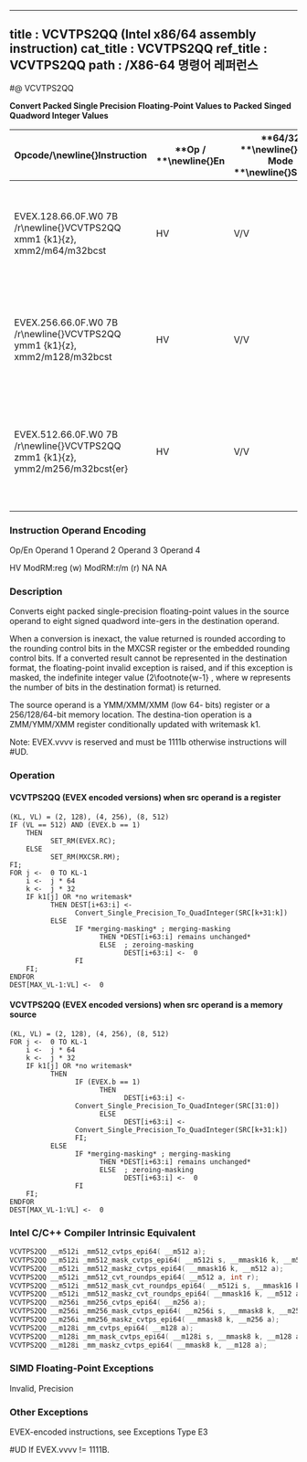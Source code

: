 ----------------------------
title : VCVTPS2QQ (Intel x86/64 assembly instruction)
cat_title : VCVTPS2QQ
ref_title : VCVTPS2QQ
path : /X86-64 명령어 레퍼런스
----------------------------
#@ VCVTPS2QQ

**Convert Packed Single Precision Floating-Point Values to Packed Singed Quadword Integer Values**

|**Opcode/**\newline{}**Instruction**|**Op / **\newline{}**En**|**64/32 **\newline{}**bit Mode **\newline{}**Support**|**CPUID **\newline{}**Feature **\newline{}**Flag**|**Description**|
|------------------------------------|-------------------------|------------------------------------------------------|--------------------------------------------------|---------------|
|EVEX.128.66.0F.W0 7B /r\newline{}VCVTPS2QQ xmm1 {k1}{z}, xmm2/m64/m32bcst|HV|V/V|AVX512VL\newline{}AVX512DQ|Convert two packed single precision floating-point values from xmm2/m64/m32bcst to two packed signed quadword values in xmm1 subject to writemask k1.|
|EVEX.256.66.0F.W0 7B /r\newline{}VCVTPS2QQ ymm1 {k1}{z}, xmm2/m128/m32bcst|HV|V/V|AVX512VL\newline{}AVX512DQ|Convert four packed single precision floating-point values from xmm2/m128/m32bcst to four packed signed quadword values in ymm1 subject to writemask k1.|
|EVEX.512.66.0F.W0 7B /r\newline{}VCVTPS2QQ zmm1 {k1}{z}, ymm2/m256/m32bcst{er}|HV|V/V|AVX512DQ|Convert eight packed single precision floating-point values from ymm2/m256/m32bcst to eight packed signed quadword values in zmm1 subject to writemask k1.|
###                                                   Instruction Operand Encoding


Op/En Operand 1 Operand 2 Operand 3 Operand 4

 HV ModRM:reg (w) ModRM:r/m (r) NA NA

### Description


Converts eight packed single-precision floating-point values in the source operand to eight signed quadword inte-gers in the destination operand.

When a conversion is inexact, the value returned is rounded according to the rounding control bits in the MXCSR register or the embedded rounding control bits. If a converted result cannot be represented in the destination format, the floating-point invalid exception is raised, and if this exception is masked, the indefinite integer value (2\footnote{w-1} , where w represents the number of bits in the destination format) is returned.

The source operand is a YMM/XMM/XMM (low 64- bits) register or a 256/128/64-bit memory location. The destina-tion operation is a ZMM/YMM/XMM register conditionally updated with writemask k1. 

Note: EVEX.vvvv is reserved and must be 1111b otherwise instructions will #UD.


### Operation
#### VCVTPS2QQ (EVEX encoded versions) when src operand is a register
```info-verb
(KL, VL) = (2, 128), (4, 256), (8, 512)
IF (VL == 512) AND (EVEX.b == 1) 
    THEN
          SET_RM(EVEX.RC);
    ELSE 
          SET_RM(MXCSR.RM);
FI;
FOR j <-  0 TO KL-1
    i <-  j * 64
    k <-  j * 32
    IF k1[j] OR *no writemask*
          THEN DEST[i+63:i] <-
                Convert_Single_Precision_To_QuadInteger(SRC[k+31:k])
          ELSE 
                IF *merging-masking* ; merging-masking
                      THEN *DEST[i+63:i] remains unchanged*
                      ELSE  ; zeroing-masking
                            DEST[i+63:i] <-  0
                FI
    FI;
ENDFOR
DEST[MAX_VL-1:VL] <-  0
```
#### VCVTPS2QQ (EVEX encoded versions) when src operand is a memory source
```info-verb
(KL, VL) = (2, 128), (4, 256), (8, 512)
FOR j <-  0 TO KL-1
    i <-  j * 64
    k <-  j * 32
    IF k1[j] OR *no writemask*
          THEN 
                IF (EVEX.b == 1) 
                      THEN
                            DEST[i+63:i] <-
                Convert_Single_Precision_To_QuadInteger(SRC[31:0])
                      ELSE 
                            DEST[i+63:i] <-
                Convert_Single_Precision_To_QuadInteger(SRC[k+31:k])
                FI;
          ELSE 
                IF *merging-masking* ; merging-masking
                      THEN *DEST[i+63:i] remains unchanged*
                      ELSE  ; zeroing-masking
                            DEST[i+63:i] <-  0
                FI
    FI;
ENDFOR
DEST[MAX_VL-1:VL] <-  0
```

### Intel C/C++ Compiler Intrinsic Equivalent

```cpp
VCVTPS2QQ __m512i _mm512_cvtps_epi64( __m512 a);
VCVTPS2QQ __m512i _mm512_mask_cvtps_epi64( __m512i s, __mmask16 k, __m512 a);
VCVTPS2QQ __m512i _mm512_maskz_cvtps_epi64( __mmask16 k, __m512 a);
VCVTPS2QQ __m512i _mm512_cvt_roundps_epi64( __m512 a, int r);
VCVTPS2QQ __m512i _mm512_mask_cvt_roundps_epi64( __m512i s, __mmask16 k, __m512 a, int r);
VCVTPS2QQ __m512i _mm512_maskz_cvt_roundps_epi64( __mmask16 k, __m512 a, int r);
VCVTPS2QQ __m256i _mm256_cvtps_epi64( __m256 a);
VCVTPS2QQ __m256i _mm256_mask_cvtps_epi64( __m256i s, __mmask8 k, __m256 a);
VCVTPS2QQ __m256i _mm256_maskz_cvtps_epi64( __mmask8 k, __m256 a);
VCVTPS2QQ __m128i _mm_cvtps_epi64( __m128 a);
VCVTPS2QQ __m128i _mm_mask_cvtps_epi64( __m128i s, __mmask8 k, __m128 a);
VCVTPS2QQ __m128i _mm_maskz_cvtps_epi64( __mmask8 k, __m128 a);
```
### SIMD Floating-Point Exceptions


Invalid, Precision

### Other Exceptions


EVEX-encoded instructions, see Exceptions Type E3

#UD If EVEX.vvvv != 1111B.

